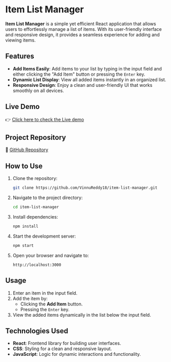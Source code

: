 
# Item List Manager

**Item List Manager** is a simple yet efficient React application that allows users to effortlessly manage a list of items. With its user-friendly interface and responsive design, it provides a seamless experience for adding and viewing items.

## Features

- **Add Items Easily**: Add items to your list by typing in the input field and either clicking the "Add Item" button or pressing the `Enter` key.
- **Dynamic List Display**: View all added items instantly in an organized list.
- **Responsive Design**: Enjoy a clean and user-friendly UI that works smoothly on all devices.

## Live Demo

👉 [Click here to check the Live demo](https://item-list-manager-seven.vercel.app/)  

## Project Repository

📂 [GitHub Repository](https://github.com/VinnuReddy18/item-list-manager)

## How to Use

1. Clone the repository:
   ```bash
   git clone https://github.com/VinnuReddy18/item-list-manager.git
   ```
2. Navigate to the project directory:
   ```bash
   cd item-list-manager
   ```
3. Install dependencies:
   ```bash
   npm install
   ```
4. Start the development server:
   ```bash
   npm start
   ```
5. Open your browser and navigate to:
   ```
   http://localhost:3000
   ```

## Usage

1. Enter an item in the input field.
2. Add the item by:
   - Clicking the **Add Item** button.
   - Pressing the `Enter` key.
3. View the added items dynamically in the list below the input field.

## Technologies Used

- **React**: Frontend library for building user interfaces.
- **CSS**: Styling for a clean and responsive layout.
- **JavaScript**: Logic for dynamic interactions and functionality.

```

